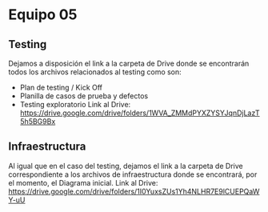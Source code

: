 # Equipo 05

## Testing
Dejamos a disposición el link a la carpeta de Drive donde se encontrarán todos los archivos relacionados al testing como son:
- Plan de testing / Kick Off
- Planilla de casos de prueba y defectos
- Testing exploratorio
Link al Drive: https://drive.google.com/drive/folders/1WVA_ZMMdPYXZYSYJqnDjLazT5h5BG9Bx

## Infraestructura
Al igual que en el caso del testing, dejamos el link a la carpeta de Drive correspondiente a los archivos de infraestructura donde se encontrará, por el momento, el Diagrama inicial.
Link al Drive: https://drive.google.com/drive/folders/1I0YuxsZUs1Yh4NLHR7E9lCUEPQaWY-uU